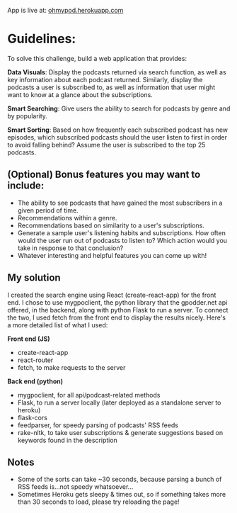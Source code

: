 App is live at: [ohmypod.herokuapp.com](https://ohmypod.herokuapp.com/)

# Guidelines:

To solve this challenge, build a web application that provides:

**Data Visuals**: Display the podcasts returned via search function, as well as key information about each podcast returned. Similarly, display the podcasts a user is subscribed to, as well as information that user might want to know at a glance about the subscriptions.

**Smart Searching**: Give users the ability to search for podcasts by genre and by popularity.

**Smart Sorting**: Based on how frequently each subscribed podcast has new episodes, which subscribed podcasts should the user listen to first in order to avoid falling behind? Assume the user is subscribed to the top 25 podcasts.


## (Optional) Bonus features you may want to include:

* The ability to see podcasts that have gained the most subscribers in a given period of time.
* Recommendations within a genre.
* Recommendations based on similarity to a user's subscriptions.
* Generate a sample user's listening habits and subscriptions. How often 
would the user run out of podcasts to listen to? Which action would you take in response to that conclusion?
* Whatever interesting and helpful features you can come up with!

## My solution

I created the search engine using React (create-react-app) for the front end. I chose to use mygpoclient, the python library that the gpodder.net api offered, in the backend, along with python Flask to run a server. To connect the two, I used fetch from the front end to display the results nicely. Here's a more detailed list of what I used:

**Front end (JS)**
* create-react-app
* react-router
* fetch, to make requests to the server

**Back end (python)**
* mygpoclient, for all api/podcast-related methods
* Flask, to run a server locally (later deployed as a standalone server to heroku)
* flask-cors
* feedparser, for speedy parsing of podcasts' RSS feeds
* rake-nltk, to take user subscriptions & generate suggestions based on keywords found in the description

## Notes
* Some of the sorts can take ~30 seconds, because parsing a bunch of RSS feeds is...not speedy whatsoever...
* Sometimes Heroku gets sleepy & times out, so if something takes more than 30 seconds to load, please try reloading the page! 